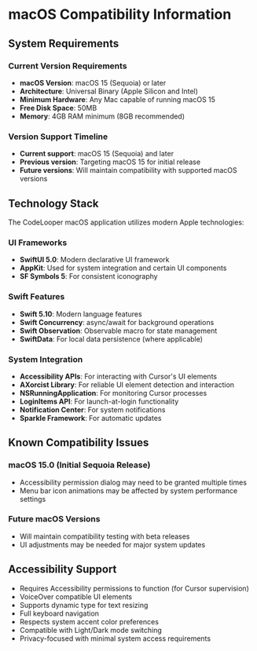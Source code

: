 # macOS Compatibility Information

## System Requirements

### Current Version Requirements

- **macOS Version**: macOS 15 (Sequoia) or later
- **Architecture**: Universal Binary (Apple Silicon and Intel)
- **Minimum Hardware**: Any Mac capable of running macOS 15
- **Free Disk Space**: 50MB
- **Memory**: 4GB RAM minimum (8GB recommended)

### Version Support Timeline

- **Current support**: macOS 15 (Sequoia) and later
- **Previous version**: Targeting macOS 15 for initial release
- **Future versions**: Will maintain compatibility with supported macOS versions

## Technology Stack

The CodeLooper macOS application utilizes modern Apple technologies:

### UI Frameworks

- **SwiftUI 5.0**: Modern declarative UI framework
- **AppKit**: Used for system integration and certain UI components
- **SF Symbols 5**: For consistent iconography

### Swift Features

- **Swift 5.10**: Modern language features
- **Swift Concurrency**: async/await for background operations
- **Swift Observation**: Observable macro for state management
- **SwiftData**: For local data persistence (where applicable)

### System Integration

- **Accessibility APIs**: For interacting with Cursor's UI elements
- **AXorcist Library**: For reliable UI element detection and interaction
- **NSRunningApplication**: For monitoring Cursor processes
- **LoginItems API**: For launch-at-login functionality
- **Notification Center**: For system notifications
- **Sparkle Framework**: For automatic updates

## Known Compatibility Issues

### macOS 15.0 (Initial Sequoia Release)

- Accessibility permission dialog may need to be granted multiple times
- Menu bar icon animations may be affected by system performance settings

### Future macOS Versions

- Will maintain compatibility testing with beta releases
- UI adjustments may be needed for major system updates

## Accessibility Support

- Requires Accessibility permissions to function (for Cursor supervision)
- VoiceOver compatible UI elements
- Supports dynamic type for text resizing
- Full keyboard navigation
- Respects system accent color preferences
- Compatible with Light/Dark mode switching
- Privacy-focused with minimal system access requirements
